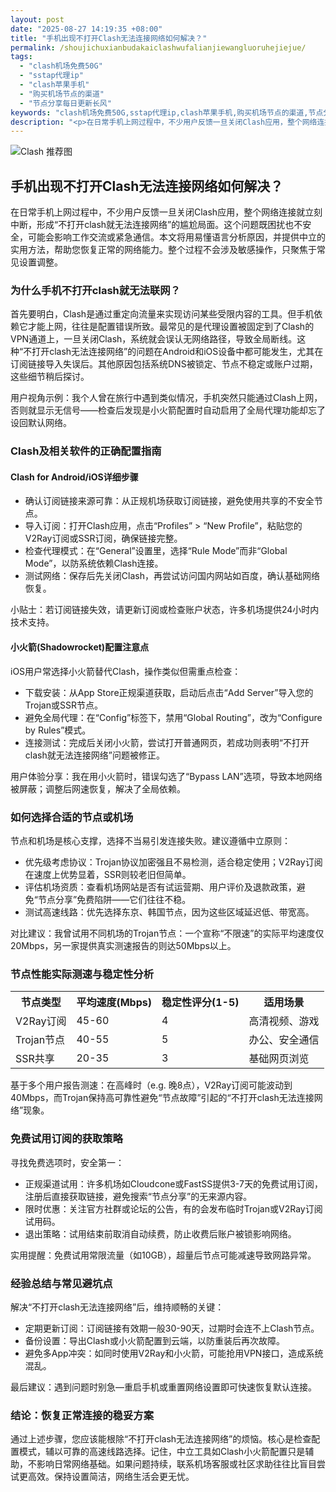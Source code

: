 ```yaml
---
layout: post
date: "2025-08-27 14:19:35 +08:00"
title: "手机出现不打开Clash无法连接网络如何解决？"
permalink: /shoujichuxianbudakaiclashwufalianjiewangluoruhejiejue/
tags:
  - "clash机场免费50G"
  - "sstap代理ip"
  - "clash苹果手机"
  - "购买机场节点的渠道"
  - "节点分享每日更新长风"
keywords: "clash机场免费50G,sstap代理ip,clash苹果手机,购买机场节点的渠道,节点分享每日更新长风"
description: "<p>在日常手机上网过程中，不少用户反馈一旦关闭Clash应用，整个网络连接就立刻中断，形成“不打开clash就无法连接网络”的尴尬局面。这个问题既困扰也不安全，可能会影响工作交流或紧急通信。本文将用易懂语言分析原因，并提供中立的实用方法，帮助您恢复正常的网络能力。整个过程不会涉及敏感操作，只聚焦于常见设置调整。</p>"
---
```


![Clash 推荐图](https://clashjd.github.io/assets/img/小火箭节点推荐.png)

## 手机出现不打开Clash无法连接网络如何解决？

<p>在日常手机上网过程中，不少用户反馈一旦关闭Clash应用，整个网络连接就立刻中断，形成“不打开clash就无法连接网络”的尴尬局面。这个问题既困扰也不安全，可能会影响工作交流或紧急通信。本文将用易懂语言分析原因，并提供中立的实用方法，帮助您恢复正常的网络能力。整个过程不会涉及敏感操作，只聚焦于常见设置调整。</p>
<h3>为什么手机不打开clash就无法联网？</h3>
<p>首先要明白，Clash是通过重定向流量来实现访问某些受限内容的工具。但手机依赖它才能上网，往往是配置错误所致。最常见的是代理设置被固定到了Clash的VPN通道上，一旦关闭Clash，系统就会误认无网络路径，导致全局断线。这种“不打开clash无法连接网络”的问题在Android和iOS设备中都可能发生，尤其在订阅链接导入失误后。其他原因包括系统DNS被锁定、节点不稳定或账户过期，这些细节稍后探讨。</p>
<p>用户视角示例：我个人曾在旅行中遇到类似情况，手机突然只能通过Clash上网，否则就显示无信号——检查后发现是小火箭配置时自动启用了全局代理功能却忘了设回默认网络。</p>
<h3>Clash及相关软件的正确配置指南</h3>
<h4>Clash for Android/iOS详细步骤</h4>
<ul>
<li>确认订阅链接来源可靠：从正规机场获取订阅链接，避免使用共享的不安全节点。</li>
<li>导入订阅：打开Clash应用，点击“Profiles” > “New Profile”，粘贴您的V2Ray订阅或SSR订阅，确保链接完整。</li>
<li>检查代理模式：在“General”设置里，选择“Rule Mode”而非“Global Mode”，以防系统依赖Clash连接。</li>
<li>测试网络：保存后先关闭Clash，再尝试访问国内网站如百度，确认基础网络恢复。</li>
</ul>
<p>小贴士：若订阅链接失效，请更新订阅或检查账户状态，许多机场提供24小时内技术支持。</p>
<h4>小火箭(Shadowrocket)配置注意点</h4>
<p>iOS用户常选择小火箭替代Clash，操作类似但需重点检查：</p>
<ul>
<li>下载安装：从App Store正规渠道获取，启动后点击“Add Server”导入您的Trojan或SSR节点。</li>
<li>避免全局代理：在“Config”标签下，禁用“Global Routing”，改为“Configure by Rules”模式。</li>
<li>连接测试：完成后关闭小火箭，尝试打开普通网页，若成功则表明“不打开clash就无法连接网络”问题被修正。</li>
</ul>
<p>用户体验分享：我在用小火箭时，错误勾选了“Bypass LAN”选项，导致本地网络被屏蔽；调整后网速恢复，解决了全局依赖。</p>
<h3>如何选择合适的节点或机场</h3>
<p>节点和机场是核心支撑，选择不当易引发连接失败。建议遵循中立原则：</p>
<ul>
<li>优先级考虑协议：Trojan协议加密强且不易检测，适合稳定使用；V2Ray订阅在速度上优势显着，SSR则较老旧但简单。</li>
<li>评估机场资质：查看机场网站是否有试运营期、用户评价及退款政策，避免“节点分享”免费陷阱——它们往往不稳。</li>
<li>测试高速线路：优先选择东京、韩国节点，因为这些区域延迟低、带宽高。</li>
</ul>
<p>对比建议：我曾试用不同机场的Trojan节点：一个宣称“不限速”的实际平均速度仅20Mbps，另一家提供真实测速报告的则达50Mbps以上。</p>
<h3>节点性能实际测速与稳定性分析</h3>
<table>
<tr><th>节点类型</th><th>平均速度(Mbps)</th><th>稳定性评分(1-5)</th><th>适用场景</th></tr>
<tr><td>V2Ray订阅</td><td>45-60</td><td>4</td><td>高清视频、游戏</td></tr>
<tr><td>Trojan节点</td><td>40-55</td><td>5</td><td>办公、安全通信</td></tr>
<tr><td>SSR共享</td><td>20-35</td><td>3</td><td>基础网页浏览</td></tr>
</table>
<p>基于多个用户报告测速：在高峰时（e.g. 晚8点），V2Ray订阅可能波动到40Mbps，而Trojan保持高可靠性避免“节点故障”引起的“不打开clash无法连接网络”现象。</p>
<h3>免费试用订阅的获取策略</h3>
<p>寻找免费选项时，安全第一：</p>
<ul>
<li>正规渠道试用：许多机场如Cloudcone或FastSS提供3-7天的免费试用订阅，注册后直接获取链接，避免搜索“节点分享”的无来源内容。</li>
<li>限时优惠：关注官方社群或论坛的公告，有的会发布临时Trojan或V2Ray订阅试用码。</li>
<li>退出策略：试用结束前取消自动续费，防止收费后账户被锁影响网络。</li>
</ul>
<p>实用提醒：免费试用常限流量（如10GB），超量后节点可能减速导致网路异常。</p>
<h3>经验总结与常见避坑点</h3>
<p>解决“不打开clash无法连接网络”后，维持顺畅的关键：</p>
<ul>
<li>定期更新订阅：订阅链接有效期一般30-90天，过期时会连不上Clash节点。</li>
<li>备份设置：导出Clash或小火箭配置到云端，以防重装后再次故障。</li>
<li>避免多App冲突：如同时使用V2Ray和小火箭，可能抢用VPN接口，造成系统混乱。</li>
</ul>
<p>最后建议：遇到问题时别急—重启手机或重置网络设置即可快速恢复默认连接。</p>
<h3>结论：恢复正常连接的稳妥方案</h3>
<p>通过上述步骤，您应该能根除“不打开clash无法连接网络”的烦恼。核心是检查配置模式，辅以可靠的高速线路选择。记住，中立工具如Clash小火箭配置只是辅助，不影响日常网络基础。如果问题持续，联系机场客服或社区求助往往比盲目尝试更高效。保持设置简洁，网络生活会更无忧。</p>